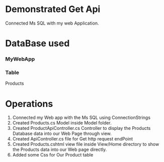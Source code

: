 # Demonstrated Get Api

Connected Ms SQL with my web Application.

# DataBase used

### MyWebApp

### Table

Products

# Operations

1. Connected my Web app with the Ms SQL using ConnectionStrings
2. Created Products.cs Model inside Model folder.
3. Created ProductApiController.cs Controller to display the Products Database  data into our Web Page through view.
4. Created ApiController.cs file for Get http request endPoint
5. Created Products.cshtml view file inside View/Home directory to show the Products data into our Web page directly.
6. Added some Css for Our Product table
